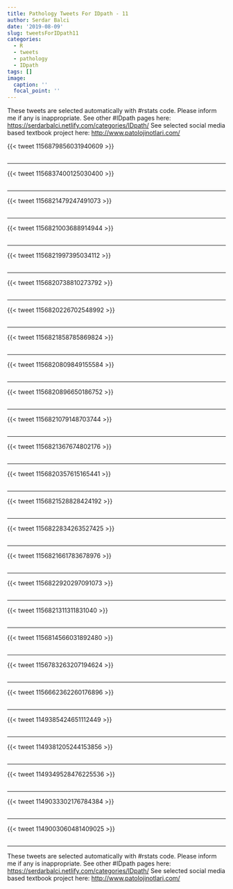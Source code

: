 ```yaml
---
title: Pathology Tweets For IDpath - 11
author: Serdar Balci
date: '2019-08-09'
slug: tweetsForIDpath11
categories:
  - R
  - tweets
  - pathology
  - IDpath
tags: []
image:
  caption: ''
  focal_point: ''
---
```



These tweets are selected automatically with #rstats code. Please inform me if any is inappropriate.
See other #IDpath pages here: https://serdarbalci.netlify.com/categories/IDpath/ 
See selected social media based textbook project here: http://www.patolojinotlari.com/

{{< tweet 1156879856031940609 >}}
<br>
<br>
<hr>
{{< tweet 1156837400125030400 >}}
<br>
<br>
<hr>
{{< tweet 1156821479247491073 >}}
<br>
<br>
<hr>
{{< tweet 1156821003688914944 >}}
<br>
<br>
<hr>
{{< tweet 1156821997395034112 >}}
<br>
<br>
<hr>
{{< tweet 1156820738810273792 >}}
<br>
<br>
<hr>
{{< tweet 1156820226702548992 >}}
<br>
<br>
<hr>
{{< tweet 1156821858785869824 >}}
<br>
<br>
<hr>
{{< tweet 1156820809849155584 >}}
<br>
<br>
<hr>
{{< tweet 1156820896650186752 >}}
<br>
<br>
<hr>
{{< tweet 1156821079148703744 >}}
<br>
<br>
<hr>
{{< tweet 1156821367674802176 >}}
<br>
<br>
<hr>
{{< tweet 1156820357615165441 >}}
<br>
<br>
<hr>
{{< tweet 1156821528828424192 >}}
<br>
<br>
<hr>
{{< tweet 1156822834263527425 >}}
<br>
<br>
<hr>
{{< tweet 1156821661783678976 >}}
<br>
<br>
<hr>
{{< tweet 1156822920297091073 >}}
<br>
<br>
<hr>
{{< tweet 1156821311311831040 >}}
<br>
<br>
<hr>
{{< tweet 1156814566031892480 >}}
<br>
<br>
<hr>
{{< tweet 1156783263207194624 >}}
<br>
<br>
<hr>
{{< tweet 1156662362260176896 >}}
<br>
<br>
<hr>
{{< tweet 1149385424651112449 >}}
<br>
<br>
<hr>
{{< tweet 1149381205244153856 >}}
<br>
<br>
<hr>
{{< tweet 1149349528476225536 >}}
<br>
<br>
<hr>
{{< tweet 1149033302176784384 >}}
<br>
<br>
<hr>
{{< tweet 1149003060481409025 >}}
<br>
<br>
<hr>


These tweets are selected automatically with #rstats code. Please inform me if any is inappropriate.
See other #IDpath pages here: https://serdarbalci.netlify.com/categories/IDpath/ 
See selected social media based textbook project here: http://www.patolojinotlari.com/

